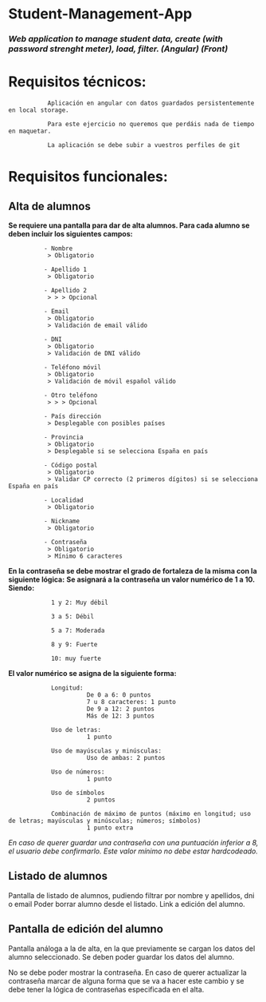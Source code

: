 # **Student-Management-App**
### ***Web application to manage student data, create (with password strenght meter), load, filter. (Angular) (Front)***


# **Requisitos técnicos:**

               Aplicación en angular con datos guardados persistentemente en local storage.

               Para este ejercicio no queremos que perdáis nada de tiempo en maquetar.

               La aplicación se debe subir a vuestros perfiles de git

# **Requisitos funcionales:**

## Alta de alumnos
**Se requiere una pantalla para dar de alta alumnos. Para cada alumno se deben incluir los siguientes campos:**

              - Nombre
               > Obligatorio

              - Apellido 1
               > Obligatorio

              - Apellido 2
               > > > Opcional
	
              - Email
               > Obligatorio
               > Validación de email válido
	
              - DNI
               > Obligatorio		
               > Validación de DNI válido

              - Teléfono móvil
               > Obligatorio
               > Validación de móvil español válido
	
              - Otro teléfono
               > > > Opcional

              - País dirección
               > Desplegable con posibles países
	
              - Provincia	
               > Obligatorio
               > Desplegable si se selecciona España en país
	
              - Código postal	
               > Obligatorio		
               > Validar CP correcto (2 primeros dígitos) si se selecciona España en país
	
              - Localidad		
               > Obligatorio
	
              - Nickname
               > Obligatorio

              - Contraseña
               > Obligatorio	
               > Mínimo 6 caracteres
	
	
 **En la contraseña se debe mostrar el grado de fortaleza de la misma con la siguiente lógica:**
 **Se asignará a la contraseña un valor numérico de 1 a 10. Siendo:**


                1 y 2: Muy débil

                3 a 5: Débil

                5 a 7: Moderada

                8 y 9: Fuerte

                10: muy fuerte


 **El valor numérico se asigna de la siguiente forma:**

                Longitud:
                          De 0 a 6: 0 puntos
                          7 u 8 caracteres: 1 punto
                          De 9 a 12: 2 puntos
                          Más de 12: 3 puntos

                Uso de letras:
                          1 punto

                Uso de mayúsculas y minúsculas:
                          Uso de ambas: 2 puntos

                Uso de números:
                          1 punto
	
                Uso de símbolos		
                          2 puntos

                Combinación de máximo de puntos (máximo en longitud; uso de letras; mayúsculas y minúsculas; números; símbolos)	
                          1 punto extra

  *En caso de querer guardar una contraseña con una puntuación inferior a 8, el usuario debe confirmarlo. Este valor mínimo no debe estar hardcodeado.*


## Listado de alumnos

  Pantalla de listado de alumnos, pudiendo filtrar por nombre y apellidos, dni o email
  Poder borrar alumno desde el listado.
  Link a edición del alumno.


## Pantalla de edición del alumno

  Pantalla análoga a la de alta, en la que previamente se cargan los datos del alumno seleccionado. Se deben poder guardar los datos del alumno.

  No se debe poder mostrar la contraseña. En caso de querer actualizar la contraseña marcar de alguna forma que se va a hacer este cambio y se debe tener la lógica de contraseñas especificada en el alta.
